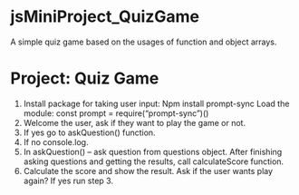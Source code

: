 # jsMiniProject_QuizGame
A simple quiz game based on the usages of function and object arrays.
# Project: Quiz Game
1.	Install package for taking user input:
Npm install prompt-sync
Load the module: const prompt = require(“prompt-sync”)()
2.	Welcome the user, ask if they want to play the game or not.
3.	 If yes go to askQuestion() function.
4.	If no console.log.
5.	In askQuestion() – ask question from questions object. After finishing asking questions and getting the results, call calculateScore function.
6.	Calculate the score and show the result. Ask if the user wants play again? If yes run step 3.

